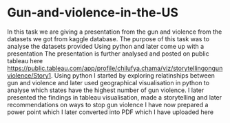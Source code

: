 # Gun-and-violence-in-the-US
In this task we are giving a presentation from the gun and violence from the datasets we got from kaggle database. The purpose of this task was to analyse the datasets provided Using python and later come up with a presentation
The presentation is further analysed and posted on public tableau here https://public.tableau.com/app/profile/chilufya.chama/viz/storytellingongunviolence/Story1.
Using python I started by exploring relatinships between gun and violence and later used geographical visualisation in python to analyse which states have the highest number of gun violence.
I later presented the findings in tableau visualisation, made a storytelling and later recommendations on ways to stop gun violence
I have now prepared a power point which I later converted into PDF which I have uploaded here
